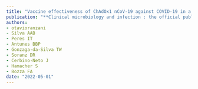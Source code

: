 ```yaml
---
title: "Vaccine effectiveness of ChAdOx1 nCoV-19 against COVID-19 in a socially vulnerable community in Rio de Janeiro, Brazil: a test-negative design study"
publication: "**Clinical microbiology and infection : the official publication of the European Society of Clinical Microbiology and Infectious Diseases**. 28(5):736.e1-736.e4. <a href='https://doi.org/10.1016/j.cmi.2022.01.032' target='_blank' rel='noopener noreferrer'>10.1016/j.cmi.2022.01.032</a>"
authors:
- otavioranzani
- Silva AAB
- Peres IT
- Antunes BBP
- Gonzaga-da-Silva TW
- Soranz DR
- Cerbino-Neto J
- Hamacher S
- Bozza FA
date: "2022-05-01"
---
```

